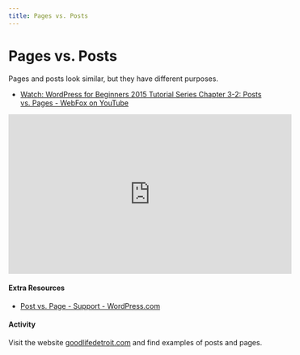 ```yaml
---
title: Pages vs. Posts
---
```


# Pages vs. Posts

Pages and posts look similar, but they have different purposes.

- [Watch: WordPress for Beginners 2015 Tutorial Series Chapter 3-2: Posts vs. Pages - WebFox on YouTube](https://youtu.be/ac6t3jKKdWY)

<iframe width="560" height="315" src="https://www.youtube.com/embed/ac6t3jKKdWY" frameborder="0" allow="accelerometer; autoplay; encrypted-media; gyroscope; picture-in-picture" allowfullscreen></iframe>

#### Extra Resources
- [Post vs. Page - Support - WordPress.com](https://en.support.wordpress.com/post-vs-page/)

#### Activity
Visit the website [goodlifedetroit.com](https://goodlifedetroit.com/) and find examples of posts and pages.
